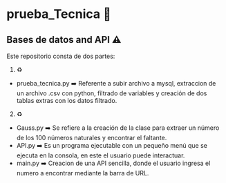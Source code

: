  # prueba_Tecnica :blue_book:


 ## Bases de datos and API  :warning:

Este repositorio consta de dos partes:

1. :recycle: 
- prueba_tecnica.py :arrow_right: Referente a subir archivo a mysql, extraccion de un archivo .csv con python, filtrado de variables y creación de dos tablas extras con los datos filtrado.

2. :recycle:

- Gauss.py :arrow_right: Se refiere a la creación de la clase para extraer un número de los 100 números naturales y encontrar el faltante. 
- API.py  :arrow_right:  Es un programa ejecutable con un pequeño menú que se ejecuta en la consola, en este el usuario puede interactuar. 
- main.py :arrow_right:  Creacion de una API sencilla, donde el usuario ingresa el numero a encontrar mediante la barra de URL. 



 

